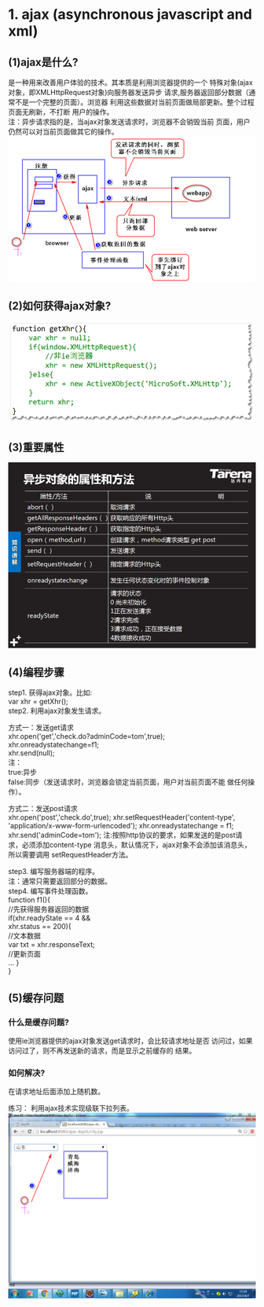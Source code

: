# 1. ajax (asynchronous javascript and xml)
## (1)ajax是什么?
是一种用来改善用户体验的技术。其本质是利用浏览器提供的一个
特殊对象(ajax对象，即XMLHttpRequest对象)向服务器发送异步
请求,服务器返回部分数据（通常不是一个完整的页面）。浏览器
利用这些数据对当前页面做局部更新。整个过程页面无刷新，不打断
用户的操作。<br/>
注：异步请求指的是，当ajax对象发送请求时，浏览器不会销毁当前
页面，用户仍然可以对当前页面做其它的操作。<br/>
![](ajax.png)

## (2)如何获得ajax对象?
![](a1.png)

## (3)重要属性
![](a2.png)

## (4)编程步骤
step1. 获得ajax对象。比如:<br/>
var xhr = getXhr(); <br/>
step2. 利用ajax对象发生请求。<br/>

方式一：发送get请求 <br/>
	    xhr.open('get','check.do?adminCode=tom',true); <br/>
    	xhr.onreadystatechange=f1; <br/>
    	xhr.send(null); <br/>
注：<br/>
true:异步 <br/>
false:同步（发送请求时，浏览器会锁定当前页面，用户对当前页面不能
做任何操作）。<br/>

方式二：发送post请求 <br/>
		xhr.open('post','check.do',true);
		xhr.setRequestHeader('content-type',
		'application/x-www-form-urlencoded');
		xhr.onreadystatechange = f1;
		xhr.send('adminCode=tom');
注:按照http协议的要求，如果发送的是post请求，必须添加content-type
消息头，默认情况下，ajax对象不会添加该消息头，所以需要调用
setRequestHeader方法。<br/>

step3. 编写服务器端的程序。<br/>
注：通常只需要返回部分的数据。<br/>
step4. 编写事件处理函数。<br/>
function f1(){  <br/>
	//先获得服务器返回的数据  <br/>
	if(xhr.readyState == 4 &&   <br/>
		xhr.status == 200){   <br/>
		//文本数据   <br/>
		var txt = xhr.responseText; <br/>
		//更新页面  <br/>
		...
	} <br/>
}  <br/>

## (5)缓存问题
### 什么是缓存问题?
使用ie浏览器提供的ajax对象发送get请求时，会比较请求地址是否
访问过，如果访问过了，则不再发送新的请求，而是显示之前缓存的
结果。<br/>
### 如何解决?
在请求地址后面添加上随机数。<br/>

练习：
	利用ajax技术实现级联下拉列表。
![](exec.png)



	
